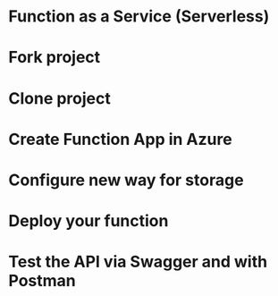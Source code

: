 # Function as a Service (Serverless)
# Fork project
# Clone project
# Create Function App in Azure
# Configure new way for storage
# Deploy your function
# Test the API via Swagger and with Postman
